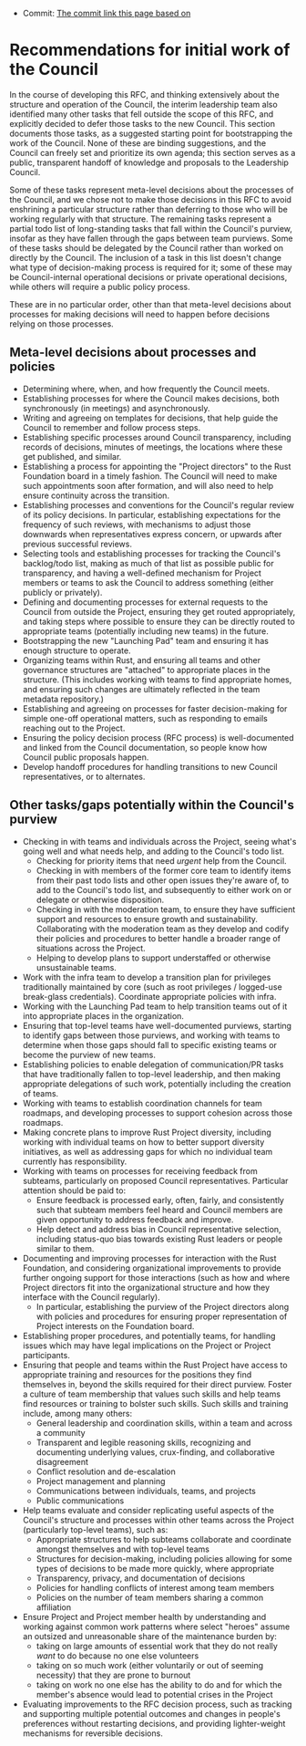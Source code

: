 - Commit: [The commit link this page based on](https://github.com/rust-lang/rfcs/blob/075f4b30f5c33315163c8e6a75e3210af6229ded/text/3392-leadership-council/initial-work-of-the-council.md)

# Recommendations for initial work of the Council

In the course of developing this RFC, and thinking extensively about the structure and operation of the Council, the interim leadership team also identified many other tasks that fell outside the scope of this RFC, and explicitly decided to defer those tasks to the new Council. This section documents those tasks, as a suggested starting point for bootstrapping the work of the Council. None of these are binding suggestions, and the Council can freely set and prioritize its own agenda; this section serves as a public, transparent handoff of knowledge and proposals to the Leadership Council.

Some of these tasks represent meta-level decisions about the processes of the Council, and we chose not to make those decisions in this RFC to avoid enshrining a particular structure rather than deferring to those who will be working regularly with that structure. The remaining tasks represent a partial todo list of long-standing tasks that fall within the Council's purview, insofar as they have fallen through the gaps between team purviews. Some of these tasks should be delegated by the Council rather than worked on directly by the Council. The inclusion of a task in this list doesn't change what type of decision-making process is required for it; some of these may be Council-internal operational decisions or private operational decisions, while others will require a public policy process.

These are in no particular order, other than that meta-level decisions about processes for making decisions will need to happen before decisions relying on those processes.

## Meta-level decisions about processes and policies

- Determining where, when, and how frequently the Council meets.
- Establishing processes for where the Council makes decisions, both synchronously (in meetings) and asynchronously.
- Writing and agreeing on templates for decisions, that help guide the Council to remember and follow process steps.
- Establishing specific processes around Council transparency, including records of decisions, minutes of meetings, the locations where these get published, and similar.
- Establishing a process for appointing the "Project directors" to the Rust Foundation board in a timely fashion. The Council will need to make such appointments soon after formation, and will also need to help ensure continuity across the transition.
- Establishing processes and conventions for the Council's regular review of its policy decisions. In particular, establishing expectations for the frequency of such reviews, with mechanisms to adjust those downwards when representatives express concern, or upwards after previous successful reviews.
- Selecting tools and establishing processes for tracking the Council's backlog/todo list, making as much of that list as possible public for transparency, and having a well-defined mechanism for Project members or teams to ask the Council to address something (either publicly or privately).
- Defining and documenting processes for external requests to the Council from outside the Project, ensuring they get routed appropriately, and taking steps where possible to ensure they can be directly routed to appropriate teams (potentially including new teams) in the future.
- Bootstrapping the new "Launching Pad" team and ensuring it has enough structure to operate.
- Organizing teams within Rust, and ensuring all teams and other governance structures are "attached" to appropriate places in the structure. (This includes working with teams to find appropriate homes, and ensuring such changes are ultimately reflected in the team metadata repository.)
- Establishing and agreeing on processes for faster decision-making for simple one-off operational matters, such as responding to emails reaching out to the Project.
- Ensuring the policy decision process (RFC process) is well-documented and linked from the Council documentation, so people know how Council public proposals happen.
- Develop handoff procedures for handling transitions to new Council representatives, or to alternates.

## Other tasks/gaps potentially within the Council's purview

- Checking in with teams and individuals across the Project, seeing what's going well and what needs help, and adding to the Council's todo list.
  - Checking for priority items that need *urgent* help from the Council.
  - Checking in with members of the former core team to identify items from their past todo lists and other open issues they're aware of, to add to the Council's todo list, and subsequently to either work on or delegate or otherwise disposition.
  - Checking in with the moderation team, to ensure they have sufficient support and resources to ensure growth and sustainability. Collaborating with the moderation team as they develop and codify their policies and procedures to better handle a broader range of situations across the Project.
  - Helping to develop plans to support understaffed or otherwise unsustainable teams.
- Work with the infra team to develop a transition plan for privileges traditionally maintained by core (such as root privileges / logged-use break-glass credentials). Coordinate appropriate policies with infra.
- Working with the Launching Pad team to help transition teams out of it into appropriate places in the organization.
- Ensuring that top-level teams have well-documented purviews, starting to identify gaps between those purviews, and working with teams to determine when those gaps should fall to specific existing teams or become the purview of new teams.
- Establishing policies to enable delegation of communication/PR tasks that have traditionally fallen to top-level leadership, and then making appropriate delegations of such work, potentially including the creation of teams.
- Working with teams to establish coordination channels for team roadmaps, and developing processes to support cohesion across those roadmaps.
- Making concrete plans to improve Rust Project diversity, including working with individual teams on how to better support diversity initiatives, as well as addressing gaps for which no individual team currently has responsibility.
- Working with teams on processes for receiving feedback from subteams, particularly on proposed Council representatives. Particular attention should be paid to:
  - Ensure feedback is processed early, often, fairly, and consistently such that subteam members feel heard and Council members are given opportunity to address feedback and improve.
  - Help detect and address bias in Council representative selection, including status-quo bias towards existing Rust leaders or people similar to them.
- Documenting and improving processes for interaction with the Rust Foundation, and considering organizational improvements to provide further ongoing support for those interactions (such as how and where Project directors fit into the organizational structure and how they interface with the Council regularly).
  - In particular, establishing the purview of the Project directors along with policies and procedures for ensuring proper representation of Project interests on the Foundation board.
- Establishing proper procedures, and potentially teams, for handling issues which may have legal implications on the Project or Project participants.
- Ensuring that people and teams within the Rust Project have access to appropriate training and resources for the positions they find themselves in, beyond the skills required for their direct purview. Foster a culture of team membership that values such skills and help teams find resources or training to bolster such skills. Such skills and training include, among many others:
  - General leadership and coordination skills, within a team and across a community
  - Transparent and legible reasoning skills, recognizing and documenting underlying values, crux-finding, and collaborative disagreement
  - Conflict resolution and de-escalation
  - Project management and planning
  - Communications between individuals, teams, and projects
  - Public communications
- Help teams evaluate and consider replicating useful aspects of the Council's structure and processes within other teams across the Project (particularly top-level teams), such as:
  - Appropriate structures to help subteams collaborate and coordinate amongst themselves and with top-level teams
  - Structures for decision-making, including policies allowing for some types of decisions to be made more quickly, where appropriate
  - Transparency, privacy, and documentation of decisions
  - Policies for handling conflicts of interest among team members
  - Policies on the number of team members sharing a common affiliation
- Ensure Project and Project member health by understanding and working against common work patterns where select "heroes" assume an outsized and unreasonable share of the maintenance burden by:
  - taking on large amounts of essential work that they do not really *want* to do because no one else volunteers
  - taking on so much work (either voluntarily or out of seeming necessity) that they are prone to burnout
  - taking on work no one else has the ability to do and for which the member's absence would lead to potential crises in the Project
- Evaluating improvements to the RFC decision process, such as tracking and supporting multiple potential outcomes and changes in people's preferences without restarting decisions, and providing lighter-weight mechanisms for reversible decisions.

